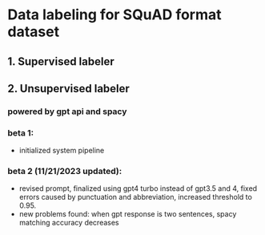 # Data labeling for SQuAD format dataset

## 1. Supervised labeler
## 2. Unsupervised labeler
### powered by gpt api and spacy
### beta 1:
- initialized system pipeline
### beta 2 (11/21/2023 updated):
- revised prompt, finalized using gpt4 turbo instead of gpt3.5 and 4, fixed errors caused by punctuation and abbreviation, increased threshold to 0.95.
- new problems found: when gpt response is two sentences, spacy matching accuracy decreases
